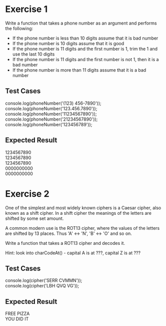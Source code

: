 # Exercise 1

Write a function that takes a phone number as an argument and performs the following:

- If the phone number is less than 10 digits assume that it is bad number
- If the phone number is 10 digits assume that it is good
- If the phone number is 11 digits and the first number is 1, trim the 1 and use the last 10 digits
- If the phone number is 11 digits and the first number is not 1, then it is a bad number
- If the phone number is more than 11 digits assume that it is a bad number

## Test Cases
console.log(phoneNumber('(123) 456-7890'));  
console.log(phoneNumber('123.456.7890'));  
console.log(phoneNumber('11234567890'));  
console.log(phoneNumber('21234567890'));  
console.log(phoneNumber('123456789'));  

## Expected Result
1234567890  
1234567890  
1234567890  
0000000000  
0000000000  


# Exercise 2

One of the simplest and most widely known ciphers is a Caesar cipher, also known as a shift cipher. In a shift cipher the meanings of the letters are shifted by some set amount.

A common modern use is the ROT13 cipher, where the values of the letters are shifted by 13 places. Thus 'A' ↔ 'N', 'B' ↔ 'O' and so on.

Write a function that takes a ROT13 cipher and decodes it.

Hint: look into charCodeAt() - capital A is at ???, capital Z is at ???

## Test Cases
console.log(cipher('SERR CVMMN'));  
console.log(cipher('LBH QVQ VG'));  

## Expected Result
FREE PIZZA  
YOU DID IT  
